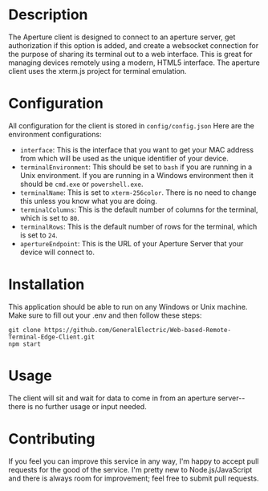 # Description
The Aperture client is designed to connect to an aperture server, get authorization if this option is added, and create a websocket connection for the purpose of sharing its terminal out to a web interface. This is great for managing devices remotely using a modern, HTML5 interface. The aperture client uses the xterm.js project for terminal emulation.

# Configuration
All configuration for the client is stored in `config/config.json`  Here are the environment configurations:
* `interface`: This is the interface that you want to get your MAC address from which will be used as the unique identifier of your device.
* `terminalEnvironment`: This should be set to `bash` if you are running in a Unix environment. If you are running in a Windows environment then it should be `cmd.exe` or `powershell.exe`.
* `terminalName`: This is set to `xterm-256color`. There is no need to change this unless you know what you are doing.
* `terminalColumns`: This is the default number of columns for the terminal, which is set to `80`.
* `terminalRows`: This is the default number of rows for the terminal, which is set to `24`.
* `apertureEndpoint`: This is the URL of your Aperture Server that your device will connect to.

# Installation
This application should be able to run on any Windows or Unix machine. Make sure to fill out your .env and then follow these steps:
```
git clone https://github.com/GeneralElectric/Web-based-Remote-Terminal-Edge-Client.git
npm start
```

# Usage
The client will sit and wait for data to come in from an aperture server--there is no further usage or input needed.

# Contributing
If you feel you can improve this service in any way, I'm happy to accept pull requests for the good of the service. I'm pretty new to Node.js/JavaScript and there is always room for improvement; feel free to submit pull requests.
